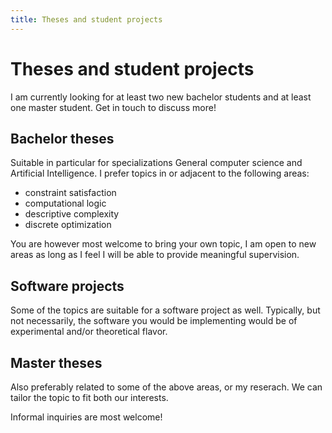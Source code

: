 ```yaml
---
title: Theses and student projects
---
```


# Theses and student projects

I am currently looking for at least two new bachelor students and at least one master student. Get in touch to discuss more!

## Bachelor theses

Suitable in particular for specializations General computer science and Artificial Intelligence. I prefer topics in or adjacent to the following areas:

* constraint satisfaction
* computational logic
* descriptive complexity
* discrete optimization

You are however most welcome to bring your own topic, I am open to new areas as long as I feel I will be able to provide meaningful supervision.

## Software projects

Some of the topics are suitable for a software project as well. Typically, but not necessarily, the software you would be implementing would be of experimental and/or theoretical flavor.

## Master theses

Also preferably related to some of the above areas, or my reserach. We can tailor the topic to fit both our interests.

Informal inquiries are most welcome!


